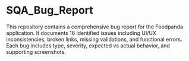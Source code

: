 # SQA_Bug_Report
This repository contains a comprehensive bug report for the Foodpanda application. It documents 16 identified issues including UI/UX inconsistencies, broken links, missing validations, and functional errors. Each bug includes type, severity, expected vs actual behavior, and supporting screenshots.
